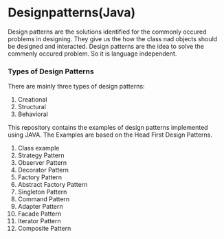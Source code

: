 # Designpatterns(Java)

Design patterns are the solutions identified for the commonly occured problems in designing.
They give us the how the class nad objects should be designed and interacted.
Design patterns are the idea to solve the commenly occured problem. So it is language independent.

### Types of Design Patterns

There are mainly three types of design patterns:

1.  Creational
2.  Structural
3.  Behavioral

This repository contains the examples of design patterns implemented using JAVA.
The Examples are based on the Head First Design Patterns.

1.  Class example
2.  Strategy Pattern
3.  Observer Pattern
4.  Decorator Pattern
5.  Factory Pattern
6.  Abstract Factory Pattern
7.  Singleton Pattern
8.  Command Pattern
9.  Adapter Pattern
10. Facade Pattern
11. Iterator Pattern
12. Composite Pattern

